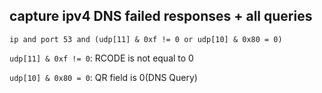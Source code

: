 ## capture ipv4 DNS failed responses + all queries

```
ip and port 53 and (udp[11] & 0xf != 0 or udp[10] & 0x80 = 0)
```

`udp[11] & 0xf != 0`: RCODE is not equal to 0

`udp[10] & 0x80 = 0`: QR field is 0(DNS Query)
